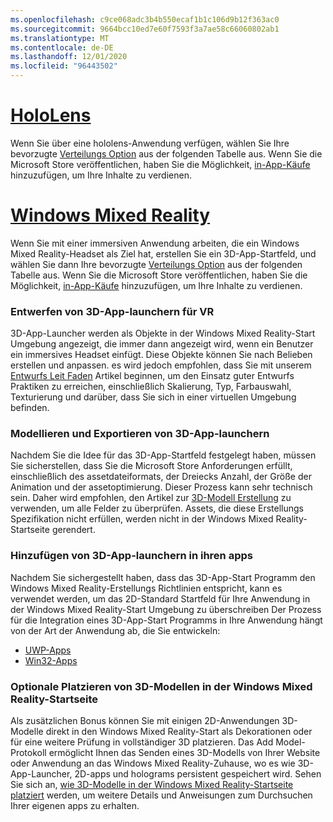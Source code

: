 ```yaml
---
ms.openlocfilehash: c9ce068adc3b4b550ecaf1b1c106d9b12f363ac0
ms.sourcegitcommit: 9664bcc10ed7e60f7593f3a7ae58c66060802ab1
ms.translationtype: MT
ms.contentlocale: de-DE
ms.lasthandoff: 12/01/2020
ms.locfileid: "96443502"
---
```

# <a name="hololens"></a>[HoloLens](#tab/hololens)

Wenn Sie über eine hololens-Anwendung verfügen, wählen Sie Ihre bevorzugte [Verteilungs Option](../distribute-overview.md#distribution-options) aus der folgenden Tabelle aus. Wenn Sie die Microsoft Store veröffentlichen, haben Sie die Möglichkeit, [in-App-Käufe](../in-app-purchases.md) hinzuzufügen, um Ihre Inhalte zu verdienen.

# <a name="windows-mixed-reality"></a>[Windows Mixed Reality](#tab/wmr)

Wenn Sie mit einer immersiven Anwendung arbeiten, die ein Windows Mixed Reality-Headset als Ziel hat, erstellen Sie ein 3D-App-Startfeld, und wählen Sie dann Ihre bevorzugte [Verteilungs Option](../distribute-overview.md#distribution-options) aus der folgenden Tabelle aus. Wenn Sie die Microsoft Store veröffentlichen, haben Sie die Möglichkeit, [in-App-Käufe](../in-app-purchases.md) hinzuzufügen, um Ihre Inhalte zu verdienen.

### <a name="designing-3d-app-launchers-for-vr"></a>Entwerfen von 3D-App-launchern für VR 

3D-App-Launcher werden als Objekte in der Windows Mixed Reality-Start Umgebung angezeigt, die immer dann angezeigt wird, wenn ein Benutzer ein immersives Headset einfügt. Diese Objekte können Sie nach Belieben erstellen und anpassen. es wird jedoch empfohlen, dass Sie mit unserem [Entwurfs Leit Faden](../3d-app-launcher-design-guidance.md) Artikel beginnen, um den Einsatz guter Entwurfs Praktiken zu erreichen, einschließlich Skalierung, Typ, Farbauswahl, Texturierung und darüber, dass Sie sich in einer virtuellen Umgebung befinden.

### <a name="modeling-and-exporting-3d-app-launchers"></a>Modellieren und Exportieren von 3D-App-launchern

Nachdem Sie die Idee für das 3D-App-Startfeld festgelegt haben, müssen Sie sicherstellen, dass Sie die Microsoft Store Anforderungen erfüllt, einschließlich des assetdateiformats, der Dreiecks Anzahl, der Größe der Animation und der assetoptimierung. Dieser Prozess kann sehr technisch sein. Daher wird empfohlen, den Artikel zur [3D-Modell Erstellung](../creating-3d-models-for-use-in-the-windows-mixed-reality-home.md) zu verwenden, um alle Felder zu überprüfen. Assets, die diese Erstellungs Spezifikation nicht erfüllen, werden nicht in der Windows Mixed Reality-Startseite gerendert.

### <a name="adding-3d-app-launchers-in-your-apps"></a>Hinzufügen von 3D-App-launchern in ihren apps

Nachdem Sie sichergestellt haben, dass das 3D-App-Start Programm den Windows Mixed Reality-Erstellungs Richtlinien entspricht, kann es verwendet werden, um das 2D-Standard Startfeld für Ihre Anwendung in der Windows Mixed Reality-Start Umgebung zu überschreiben Der Prozess für die Integration eines 3D-App-Start Programms in Ihre Anwendung hängt von der Art der Anwendung ab, die Sie entwickeln:

* [UWP-Apps](../implementing-3d-app-launchers.md)
* [Win32-Apps](../implementing-3d-app-launchers-win32.md)

### <a name="optional-placing-3d-models-in-the-windows-mixed-reality-home"></a>Optionale Platzieren von 3D-Modellen in der Windows Mixed Reality-Startseite

Als zusätzlichen Bonus können Sie mit einigen 2D-Anwendungen 3D-Modelle direkt in den Windows Mixed Reality-Start als Dekorationen oder für eine weitere Prüfung in vollständiger 3D platzieren. Das Add Model-Protokoll ermöglicht Ihnen das Senden eines 3D-Modells von Ihrer Website oder Anwendung an das Windows Mixed Reality-Zuhause, wo es wie 3D-App-Launcher, 2D-apps und holograms persistent gespeichert wird. Sehen Sie sich an, [wie 3D-Modelle in der Windows Mixed Reality-Startseite platziert](../enable-placement-of-3d-models-in-the-home.md) werden, um weitere Details und Anweisungen zum Durchsuchen Ihrer eigenen apps zu erhalten.